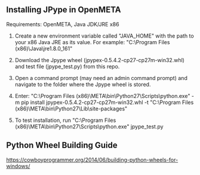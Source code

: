 Installing JPype in OpenMETA
----------------------------
Requirements: OpenMETA, Java JDK/JRE x86

1. Create a new environment variable called "JAVA_HOME" with the path to your x86 Java JRE as its value.
   For example: "C:\Program Files (x86)\Java\jre1.8.0_161"

2. Download the Jpype wheel (jpypex-0.5.4.2-cp27-cp27m-win32.whl) and test file (jpype_test.py) from this repo. 

3. Open a command prompt (may need an admin command prompt) and navigate to the folder where the Jpype 
   wheel is stored.

4. Enter: "C:\Program Files (x86)\META\bin\Python27\Scripts\python.exe" -m pip install jpypex-0.5.4.2-cp27-cp27m-win32.whl -t "C:\Program Files (x86)\META\bin\Python27\Lib\site-packages"

5. To test installation, run "C:\Program Files (x86)\META\bin\Python27\Scripts\python.exe" jpype_test.py


Python Wheel Building Guide
---------------------------
https://cowboyprogrammer.org/2014/06/building-python-wheels-for-windows/
